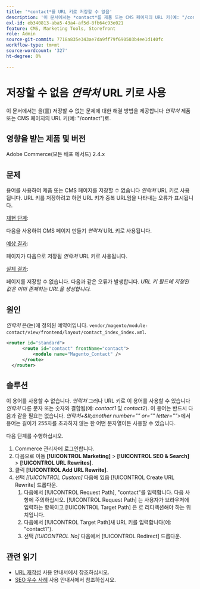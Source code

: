 ```yaml
---
title: '*contact*를 URL 키로 저장할 수 없음'
description: '이 문서에서는 *contact*를 제품 또는 CMS 페이지의 URL 키(예: "/contact")로 저장할 수 없는 문제에 대한 해결 방법을 제공합니다. URL 키를 저장하려고 하면 URL 키가 중복 URL임을 나타내는 오류가 표시됩니다.'
exl-id: eb340813-aba5-43a4-af5d-8fb64c93e021
feature: CMS, Marketing Tools, Storefront
role: Admin
source-git-commit: 7718a835e343ae7da9ff79f690503b4ee1d140fc
workflow-type: tm+mt
source-wordcount: '327'
ht-degree: 0%

---
```


# 저장할 수 없음 *연락처* URL 키로 사용

이 문서에서는 을(를) 저장할 수 없는 문제에 대한 해결 방법을 제공합니다 *연락처* 제품 또는 CMS 페이지의 URL 키(예: &quot;/contact&quot;)로.

## 영향을 받는 제품 및 버전

Adobe Commerce(모든 배포 메서드) 2.4.x

## 문제

용어를 사용하여 제품 또는 CMS 페이지를 저장할 수 없습니다 *연락처* URL 키로 사용됩니다. URL 키를 저장하려고 하면 URL 키가 중복 URL임을 나타내는 오류가 표시됩니다.

<u>재현 단계</u>:

다음을 사용하여 CMS 페이지 만들기 *연락처* URL 키로 사용됩니다.

<u>예상 결과</u>:

페이지가 다음으로 저장됨 *연락처* URL 키로 사용됩니다.

<u>실제 결과</u>:

페이지를 저장할 수 없습니다. 다음과 같은 오류가 발생합니다. *URL 키 필드에 지정된 값은 이미 존재하는 URL을 생성합니다.*

## 원인

*연락처* 은(는)에 정의된 예약어입니다. `vendor/magento/module-contact/view/frontend/layout/contact_index_index.xml`.

```xml
<router id="standard">
      <route id="contact" frontName="contact">
          <module name="Magento_Contact" />
      </route>
  </router>
```

## 솔루션

이 용어를 사용할 수 없습니다. *연락처* 그러나 URL 키로 이 용어를 사용할 수 있습니다 *연락처* 다른 문자 또는 숫자와 결합됨(예: *contact1* 및 *contact2*). 이 용어는 반드시 다음과 같을 필요는 없습니다. *연락처+\&lt;another number=&quot;&quot; or=&quot;&quot; letter=&quot;&quot;>*&#x200B;에서 용어는 길이가 255자를 초과하지 않는 한 어떤 문자열이든 사용할 수 있습니다.

다음 단계를 수행하십시오.

1. Commerce 관리자에 로그인합니다.
1. 다음으로 이동 **[!UICONTROL Marketing]** > **[!UICONTROL SEO & Search]** > **[!UICONTROL URL Rewrites]**.
1. 클릭 **[!UICONTROL Add URL Rewrite]**.
1. 선택 *[!UICONTROL Custom]* 다음에 있음 [!UICONTROL Create URL Rewrite] 드롭다운.
   1. 다음에서 [!UICONTROL Request Path], &quot;contact&quot;를 입력합니다. 다음 사항에 주의하십시오. [!UICONTROL Request Path] 는 사용자가 브라우저에 입력하는 항목이고 [!UICONTROL Target Path] 은 로 리디렉션해야 하는 위치입니다.
   1. 다음에서 [!UICONTROL Target Path]새 URL 키를 입력합니다(예: &quot;contact1&quot;).
   1. 선택 *[!UICONTROL No]* 다음에서 [!UICONTROL Redirect] 드롭다운.

## 관련 읽기

* [URL 재작성](https://docs.magento.com/user-guide/marketing/url-rewrite.html) 사용 안내서에서 참조하십시오.
* [SEO 우수 사례](https://docs.magento.com/user-guide/marketing/seo-best-practices.html) 사용 안내서에서 참조하십시오.
